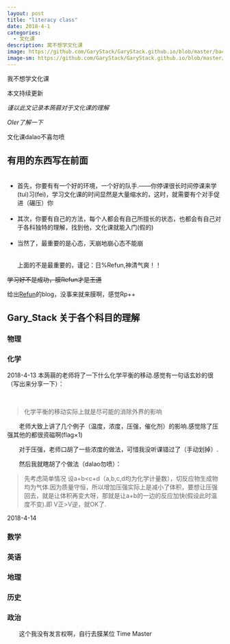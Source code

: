 ```yaml
---
layout: post
title: "literacy class"
date: 2018-4-1
categories:
  - 文化课
description: 窝不想学文化课
image: https://github.com/GaryStack/GaryStack.github.io/blob/master/background/%E6%98%9F%E7%A9%BA/timg%20(1).jpg?raw=true
image-sm: https://github.com/GaryStack/GaryStack.github.io/blob/master/background/%E6%98%9F%E7%A9%BA/timg%20(1).jpg?raw=true
---
```

我不想学文化课

本文持续更新

_谨以此文记录本蒟蒻对于文化课的理解_

_OIer了解一下_

文化课dalao不喜勿喷

## 有用的东西写在前面

<ul>
  <li>首先，你要有有一个好的环境，一个好的队手.——你停课很长时间停课来学(tui)习(fei)，学习文化课的时间显然是大量缩水的，这时，就需要有个对手促进（碾压）你</li>
  <li>其次，你要有自己的方法，每个人都会有自己所擅长的状态，也都会有自己对于各科独特的理解，找到他，文化课就能入门(假的)</li>
  <li>当然了，最重要的是心态，天崩地崩心态不能崩</li>
    


上面的不是最重要的，谨记：日%Refun,神清气爽！！

</ul>

~~学习好不是成功，膜Refun才是王道~~

给出[Refun](http://www.cnblogs.com/refun/)的blog，没事来就来膜啊，感觉Rp++


## Gary_Stack 关于各个科目的理解

### 物理

### 化学

2018-4-13 本蒟蒻的老师将了一下什么化学平衡的移动.感觉有一句话玄妙的很（写出来分享一下）：

        <blockquote>化学平衡的移动实际上就是尽可能的消除外界的影响
        </blockquote>
        
        老师大致上讲了几个例子（温度，浓度，压强，催化剂）的影响.感觉除了压强其他的都很资磁啊(flag×1)
        
        对于压强，老师口胡了一些浓度的做法，可惜我没听课错过了（手动划掉）.
        
        然后我就瞎胡了个做法（dalao勿喷）：
        <blockquote>先考虑简单情况 设a+b<c+d（a,b,c,d均为化学计量数），切反应物生成物均为气体.因为质量守恒，所以增加压强实际上是减小了体积，要想让压强回去，就是让体积再变大呀，那就是让a+b的一边的反应加快(假设此时温度不变).即 V正>V逆，就OK了.
        </blockquote>

2018-4-14 

### 数学

### 英语

### 地理

### 历史

### 政治

        这个我没有发言权啊，自行去膜某位 Time Master
        
